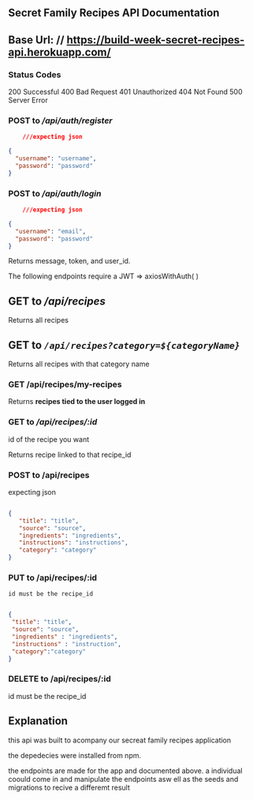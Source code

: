 
## Secret Family Recipes API Documentation

## Base Url: // https://build-week-secret-recipes-api.herokuapp.com/

### Status Codes ###

  200 Successful
  400 Bad Request
  401 Unauthorized
  404 Not Found
  500 Server Error

### POST to _/api/auth/register_ ### 
```json
    ///expecting json

{
  "username": "username",
  "password": "password"
}

```
### POST to _/api/auth/login_ 

```json
    ///expecting json

{
  "username": "email",
  "password": "password"
}

```
Returns message, token, and user_id.

The following endpoints require a JWT => axiosWithAuth( ) 

## GET to _/api/recipes_

Returns  all recipes

## GET to _`/api/recipes?category=${categoryName}`_

Returns all recipes with that category name

### GET /api/recipes/my-recipes

Returns **recipes tied to the user logged in**

###  GET to _/api/recipes/:id_

 id of the recipe you want

 Returns recipe linked to that recipe_id


### POST to /api/recipes

 expecting json
 
 ``` json

{
    "title": "title",
    "source": "source",
    "ingredients": "ingredients",
    "instructions": "instructions",
    "category": "category"
}

```

### PUT to /api/recipes/:id

    id must be the recipe_id

 ``` json expecting json

{
  "title": "title",
  "source": "source",
  "ingredients" : "ingredients",
  "instructions" : "instruction",
  "category":"category"
}

```

### DELETE to /api/recipes/:id

id must be the recipe_id



## Explanation 

this api was built to acompany our secreat family recipes application

the depedecies were installed from npm.

the endpoints are made for the app and documented above.
a individual coould come in and manipulate the endpoints asw ell as the seeds and migrations to recive a differemt result 

